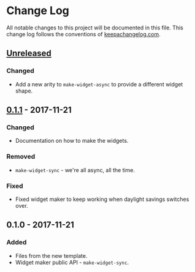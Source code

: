 # Change Log
All notable changes to this project will be documented in this file. This change log follows the conventions of [keepachangelog.com](http://keepachangelog.com/).

## [Unreleased]
### Changed
- Add a new arity to `make-widget-async` to provide a different widget shape.

## [0.1.1] - 2017-11-21
### Changed
- Documentation on how to make the widgets.

### Removed
- `make-widget-sync` - we're all async, all the time.

### Fixed
- Fixed widget maker to keep working when daylight savings switches over.

## 0.1.0 - 2017-11-21
### Added
- Files from the new template.
- Widget maker public API - `make-widget-sync`.

[Unreleased]: https://github.com/your-name/log4j-usage/compare/0.1.1...HEAD
[0.1.1]: https://github.com/your-name/log4j-usage/compare/0.1.0...0.1.1
